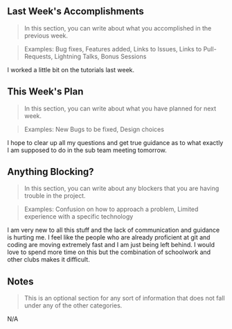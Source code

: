 ## Last Week's Accomplishments

> In this section, you can write about what you accomplished in the previous week.

> Examples:
> Bug fixes, Features added, Links to Issues, Links to Pull-Requests, Lightning Talks, Bonus Sessions

I worked a little bit on the tutorials last week.

## This Week's Plan

> In this section, you can write about what you have planned for next week.

> Examples: New Bugs to be fixed, Design choices

I hope to clear up all my questions and get true guidance as to what exactly I am supposed to do in the
sub team meeting tomorrow.

## Anything Blocking?

> In this section, you can write about any blockers that you are having trouble in the project.

> Examples: Confusion on how to approach a problem, Limited experience with a specific technology

I am very new to all this stuff and the lack of communication and guidance is hurting me. I feel like the people
who are already proficient at git and coding are moving extremely fast and I am just being left behind. I would love to
spend more time on this but the combination of schoolwork and other clubs makes it difficult.

## Notes

> This is an optional section for any sort of information that does not fall under any of the other categories.

N/A